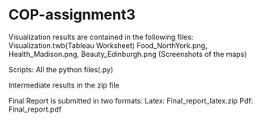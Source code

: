 # COP-assignment3
Visualization results are contained in the following files:
Visualization.twb(Tableau Worksheet)
Food_NorthYork.png, Health_Madison.png, Beauty_Edinburgh.png (Screenshots of the maps)

Scripts:
All the python files(.py)

Intermediate results in the zip file

Final Report is submitted in two formats:
Latex: Final_report_latex.zip
Pdf: Final_report.pdf
